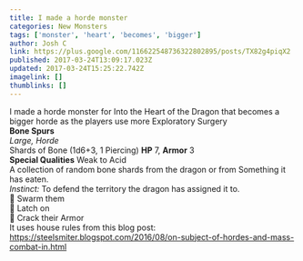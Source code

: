 ```yaml
---
title: I made a horde monster
categories: New Monsters
tags: ['monster', 'heart', 'becomes', 'bigger']
author: Josh C
link: https://plus.google.com/116622548736322802895/posts/TX82g4piqX2
published: 2017-03-24T13:09:17.023Z
updated: 2017-03-24T15:25:22.742Z
imagelink: []
thumblinks: []
---
```


I made a horde monster for Into the Heart of the Dragon that becomes a bigger horde as the players use more Exploratory Surgery<br /><b>Bone Spurs</b><br /><i>Large, Horde</i><br />Shards of Bone (1d6+3, 1 Piercing) 										<b>HP</b> 7, <b>Armor</b> 3<br /><b>Special Qualities</b> Weak to Acid<br />A collection of random bone shards from the dragon or from Something it has eaten.<br /><i>Instinct:</i> To defend the territory the dragon has assigned it to.<br />	Swarm them<br />	Latch on<br />	Crack their Armor<br />It uses house rules from this blog post: <a href="https://steelsmiter.blogspot.com/2016/08/on-subject-of-hordes-and-mass-combat-in.html" class="ot-anchor">https://steelsmiter.blogspot.com/2016/08/on-subject-of-hordes-and-mass-combat-in.html</a>